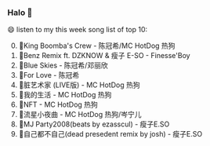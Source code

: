 

### Halo 👋

😄 listen to my this week song list of top 10:

0. 🌈King Boomba's Crew - 陈冠希/MC HotDog 热狗
1. 🌈Benz Remix ft. DZKNOW & 瘦子 E-SO - Finesse'Boy
2. 🌈Blue Skies - 陈冠希/邓丽欣
3. 🌈For Love - 陈冠希
4. 🌈脏艺术家 (LIVE版) - MC HotDog 热狗
5. 🌈我的生活 - MC HotDog 热狗
6. 🌈NFT - MC HotDog 热狗
7. 🌈流星小夜曲 - MC HotDog 热狗/岑宁儿
8. 🌈MJ Party2008(beats by ezasscul) - 瘦子E.SO
9. 🌈自己都不自己(dead presedent remix by josh) - 瘦子E.SO

